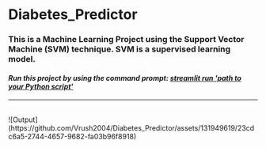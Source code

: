 # Diabetes_Predictor

### This is a Machine Learning Project using the Support Vector Machine (SVM) technique. SVM is a supervised learning model.

#### *Run this project by using the command prompt: <u>streamlit run 'path to your Python script'</u>*
<hr>
<br>
![Output](https://github.com/Vrush2004/Diabetes_Predictor/assets/131949619/23cdc6a5-2744-4657-9682-fa03b96f8918)
